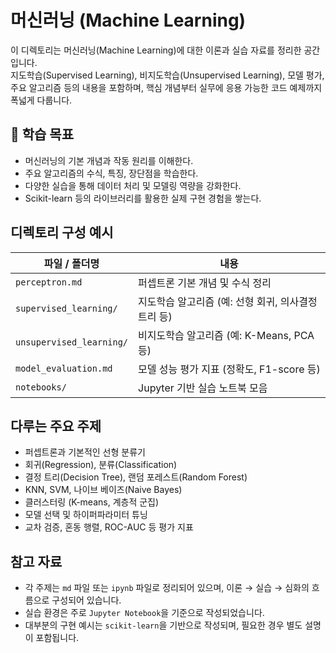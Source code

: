 # 머신러닝 (Machine Learning)

이 디렉토리는 머신러닝(Machine Learning)에 대한 이론과 실습 자료를 정리한 공간입니다.  
지도학습(Supervised Learning), 비지도학습(Unsupervised Learning), 모델 평가, 주요 알고리즘 등의 내용을 포함하며, 핵심 개념부터 실무에 응용 가능한 코드 예제까지 폭넓게 다룹니다.

## 📌 학습 목표

- 머신러닝의 기본 개념과 작동 원리를 이해한다.
- 주요 알고리즘의 수식, 특징, 장단점을 학습한다.
- 다양한 실습을 통해 데이터 처리 및 모델링 역량을 강화한다.
- Scikit-learn 등의 라이브러리를 활용한 실제 구현 경험을 쌓는다.

## 디렉토리 구성 예시

| 파일 / 폴더명 | 내용 |
|---------------|------|
| `perceptron.md` | 퍼셉트론 기본 개념 및 수식 정리 |
| `supervised_learning/` | 지도학습 알고리즘 (예: 선형 회귀, 의사결정트리 등) |
| `unsupervised_learning/` | 비지도학습 알고리즘 (예: K-Means, PCA 등) |
| `model_evaluation.md` | 모델 성능 평가 지표 (정확도, F1-score 등) |
| `notebooks/` | Jupyter 기반 실습 노트북 모음 |

## 다루는 주요 주제

- 퍼셉트론과 기본적인 선형 분류기
- 회귀(Regression), 분류(Classification)
- 결정 트리(Decision Tree), 랜덤 포레스트(Random Forest)
- KNN, SVM, 나이브 베이즈(Naive Bayes)
- 클러스터링 (K-means, 계층적 군집)
- 모델 선택 및 하이퍼파라미터 튜닝
- 교차 검증, 혼동 행렬, ROC-AUC 등 평가 지표

## 참고 자료

- 각 주제는 `md` 파일 또는 `ipynb` 파일로 정리되어 있으며, 이론 → 실습 → 심화의 흐름으로 구성되어 있습니다.
- 실습 환경은 주로 `Jupyter Notebook`을 기준으로 작성되었습니다.
- 대부분의 구현 예시는 `scikit-learn`을 기반으로 작성되며, 필요한 경우 별도 설명이 포함됩니다.
